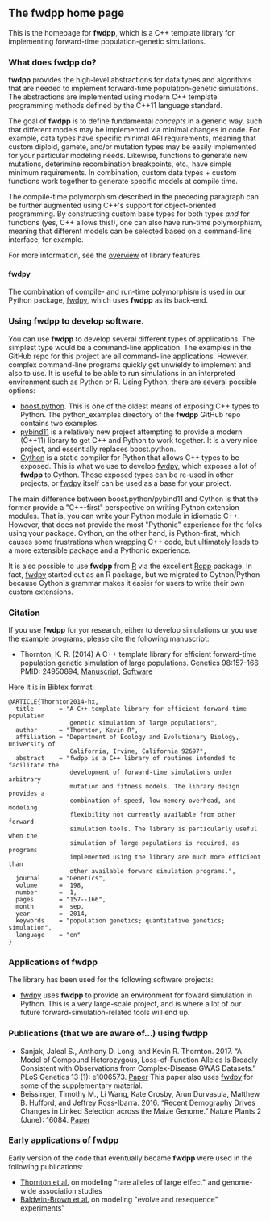 ## The fwdpp home page

This is the homepage for __fwdpp__, which is a C++ template library for implementing forward-time population-genetic simulations.

### What does fwdpp do?

__fwdpp__ provides the high-level abstractions for data types and algorithms that are needed to implement forward-time population-genetic simulations.  The abstractions are implemented using modern C++ template programming methods defined by the C++11 language standard.  

The goal of __fwdpp__ is to define fundamental _concepts_ in a generic way, such that different models may be implemented via minimal changes in code.  For example, data types have specific minimal API requirements, meaning that custom diploid, gamete, and/or mutation types may be easily implemented for your particular modeling needs.  Likewise, functions to generate new mutations, deterimine recombination breakpoints, etc., have simple minimum requirements.  In combination, custom data types + custom functions work together to generate specific models at compile time.  

The compile-time polymorphism described in the preceding paragraph can be further augmented using C++'s support for object-oriented programming.  By constructing custom base types for both types _and_ for functions (yes, C++ allows this!), one can also have run-time polymorphism, meaning that different models can be selected based on a command-line interface, for example.  

For more information, see the [overview](doc/md/overview) of library features.

#### fwdpy 

The combination of compile- and run-time polymorphism is used in our Python package, [fwdpy](http://molpopgen.github.io/fwdpy), which uses __fwdpp__ as its back-end.

### Using fwdpp to develop software.

You can use __fwdpp__ to develop several different types of applications.  The simplest type would be a command-line application.  The examples in the GitHub repo for this project are all command-line applications.  However, complex command-line programs quickly get unwieldy to implement and also to use.  It is useful to be able to run simulations in an interpreted environment such as Python or R.  Using Python, there are several possible options:

* [boost.python](http://www.boost.org/doc/libs/1_63_0/libs/python/doc/html/index.html).  This is one of the oldest means of exposing C++ types to Python.  The python_examples directory of the __fwdpp__ GitHub repo contains two examples.
* [pybind11](http://pybind11.readthedocs.io/) is a relatively new project attempting to provide a modern (C++11) library to get C++ and Python to work together.  It is a very nice project, and essentially replaces boost.python. 
* [Cython](http://www.cython.org) is a static compiler for Python that allows C++ types to be exposed.  This is what we use to develop [fwdpy](http://molpopgen.github.io/fwdpy), which exposes a lot of __fwdpp__ to Cython.  Those exposed types can be re-used in other projects, or [fwdpy](http://molpopgen.github.io/fwdpy) itself can be used as a base for your project.

The main difference between boost.python/pybind11 and Cython is that the former provide a "C++-first" perspective on writing Python extension modules.  That is, you can write your Python module in idiomatic C++.  However, that does not provide the most "Pythonic" experience for the folks using your package.  Cython, on the other hand, is Python-first, which causes some frustrations when wrapping C++ code, but ultimately leads to a more extensible package and a Pythonic experience.

It is also possible to use __fwdpp__ from [R](http://r-project.org) via the excellent [Rcpp](http://www.rcpp.org) package.  In fact, [fwdpy](http://molpopgen.github.io/fwdpy) started out as an R package, but we migrated to Cython/Python because Cython's grammar makes it easier for users to write their own custom extensions.



### Citation

If you use __fwdpp__ for yor research, either to develop simulations or you use the example programs, please cite the following manuscript:

* Thornton, K. R. (2014) A C++ template library for efficient forward-time population genetic simulation of large populations.  Genetics 98:157-166  PMID: 24950894, [Manuscript](http://www.genetics.org/content/198/1/157.abstract), [Software](https://github.com/molpopgen/fwdpp)

Here it is in Bibtex format:

~~~
@ARTICLE{Thornton2014-hx,
  title       = "A C++ template library for efficient forward-time population
                 genetic simulation of large populations",
  author      = "Thornton, Kevin R",
  affiliation = "Department of Ecology and Evolutionary Biology, University of
                 California, Irvine, California 92697",
  abstract    = "fwdpp is a C++ library of routines intended to facilitate the
                 development of forward-time simulations under arbitrary
                 mutation and fitness models. The library design provides a
                 combination of speed, low memory overhead, and modeling
                 flexibility not currently available from other forward
                 simulation tools. The library is particularly useful when the
                 simulation of large populations is required, as programs
                 implemented using the library are much more efficient than
                 other available forward simulation programs.",
  journal     = "Genetics",
  volume      =  198,
  number      =  1,
  pages       = "157--166",
  month       =  sep,
  year        =  2014,
  keywords    = "population genetics; quantitative genetics; simulation",
  language    = "en"
}
~~~

### Applications of fwdpp 

The library has been used for the following software projects:

* [fwdpy](https://github.com/molpopgen/fwdpy) uses __fwdpp__ to provide an environment for foward simulation in Python.  This is a very large-scale project, and is where a lot of our future forward-simulation-related tools will end up.

### Publications (that we are aware of...) using fwdpp

* Sanjak, Jaleal S., Anthony D. Long, and Kevin R. Thornton. 2017. “A Model of Compound Heterozygous, Loss-of-Function Alleles Is Broadly Consistent with Observations from Complex-Disease GWAS Datasets.” PLoS Genetics 13 (1): e1006573. [Paper](http://journals.plos.org/plosgenetics/article?id=10.1371/journal.pgen.1006573)  This paper also uses [fwdpy](http://github.com/molpopgen/fwdpy) for some of the supplementary material.
* Beissinger, Timothy M., Li Wang, Kate Crosby, Arun Durvasula, Matthew B. Hufford, and Jeffrey Ross-Ibarra. 2016. “Recent Demography Drives Changes in Linked Selection across the Maize Genome.” Nature Plants 2 (June): 16084. [Paper](http://www.nature.com/articles/nplants201684?WT.feed_name=subjects_next-generation-sequencing)

### Early applications of fwdpp

Early version of the code that eventually became __fwdpp__ were used in the following publications:

* [Thornton et al.](http://www.plosgenetics.org/article/info%3Adoi%2F10.1371%2Fjournal.pgen.1003258) on modeling "rare alleles of large effect" and genome-wide association studies
* [Baldwin-Brown et al.](http://mbe.oxfordjournals.org/content/31/4/1040.full) on modeling "evolve and resequence" experiments"

